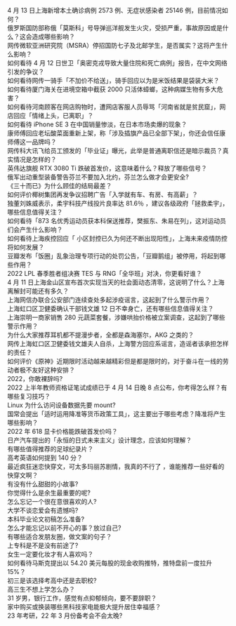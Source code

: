 4 月 13 日上海新增本土确诊病例 2573 例、无症状感染者 25146 例，目前情况如何？  
俄罗斯国防部称俄「莫斯科」号导弹巡洋舰发生火灾，受损严重，事故原因或是什么？这会造成哪些影响？  
网传微软亚洲研究院（MSRA）停招国防七子及北邮学生，是否属实？这将产生什么影响？  
如何看待 4 月 12 日世卫「奥密克戎导致大量住院和死亡病例」报告，在中文网络引发的争议？  
如何看待网传一骑手「不加价不给送」，骑手回应以为是米饭结果是袋装大米？  
如何看待厦门海关在进境空箱中截获 2000 只活体蟑螂，这种病媒生物有多大危害？  
如何看待河南顾客在网店购物时，遭网店客服人员辱骂「河南省就是贫民窟」，网店回应「情绪上头，已离职」？  
如何看待 iPhone SE 3 在中国销量惨淡，在日本市场卖爆的现象？  
康师傅回应老坛酸菜面重新上架，称「涉及插旗产品已全部下架」，你还会信任康师傅这一品牌吗？  
网传科大讯飞给员工颁发的「毕业证」曝光，此举是普通离职信还是暗示裁员？真实情况是怎样的？  
英伟达旗舰 RTX 3080 Ti 跌破首发价，这意味着什么？释放了哪些信号？  
俄军出动重型装备警告芬兰不要加入北约，芬兰怎么做才会更安全?  
《三十而已》为什么顾佳的结局最差？  
如何评价椰树集团再发争议招聘广告「入学就有车、有房、有高薪」？  
独董刘姝威表示，柔宇科技产线投片良率达 81.6％ ，建议各级政府「拯救柔宇」，哪些信息值得关注？  
如何看待「873 名优秀运动员获本科保送推荐，樊振东、朱易在列」，这对运动员们会产生什么影响？  
如何看待上海疾控回应「 小区封控已久为何还不断出现阳性」，上海未来疫情防控将如何发展？  
豆瓣发布「饭圈」乱象治理专项行动的处罚公告，「豆瓣鹅组」被停用，将起到哪些作用？  
2022 LPL 春季胜者组决赛 TES 与 RNG「全华班」对决，你更看好谁？  
4 月 11 日上海金山区宣布首次实现当天的社会面动态清零，这说明了什么？上海离解封可能还有多久？  
上海网信办联合公安部门连续查处多起涉疫谣言，这起到了什么警示作用？  
上海虹口区卫健委确认干部钱文雄 12 日不幸身亡，还有哪些信息值得关注？  
上海崇明一商家销售 280 元蔬菜套餐，涉嫌哄抬价格被立案调查，这起到了哪些警示作用？  
为什么大家推荐耳机都不提漫步者，全都是森海塞尔，AKG 之类的？  
网传上海虹口区卫健委钱文雄夫人自杀，上海警方回应系谣言，造谣者该承担怎样的责任？  
如何评价《原神》近期限时活动越来越精彩但是都是限时的，对于奋斗在一线的劳动者极不友好这种安排？  
2022，你敢裸辞吗?  
2022 上半年教师资格证笔试成绩已于 4 月 14 日晚 8 点公布，你考得怎么样？有哪些复习技巧？  
Linux 为什么访问设备数据先要 mount?  
国常会提出「适时运用降准等货币政策工具」，这主要出于哪些考虑？降准将产生哪些影响？  
2022 年 618 显卡价格能跌破首发价吗？  
日产汽车提出的「永恒的日式未来主义」设计理念，应该如何理解？  
有哪些值得推荐的足球纪录片？  
高考英语如何提到 140 分？  
最近疯狂迷恋快穿文，可太多玛丽苏剧情，我真的不行了 ，谁能推荐一些好看的快穿文啊？  
有没有什么甜甜的小故事?  
你觉得什么是余生最重要的呢?  
怎么忘记一个很在意很喜欢的人?  
大学不谈恋爱会有遗憾吗?  
本科毕业论文初稿怎么准备?  
怎么才能忘记以前不开心的事？放过自己?  
有哪些适合发朋友圈，做文案的句子？  
上专科是不是没有前途了?  
女生一定要化妆才有人喜欢吗？  
如何看待马斯克提出以 54.20 美元每股的现金收购推特，推特盘前一度拉升 15%？  
初三是该选择考高中还是去职校?  
高三生不想上学怎么办？  
31 岁男，银行工作，感觉有点抑郁倾向，要不要辞职？  
家中购买或换装哪些黑科技家电能极大提升居住幸福感？  
23 年考研，22 年 3 月份备考会不会太晚?  
